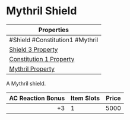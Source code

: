 # Mythril Shield

| Properties                                                                      |
| ------------------------------------------------------------------------------- |
| #Shield #Constitution1 #Mythril                                                 |
| [Shield 3 Property](../Armor%20Properties/Shield%20X%20Property.md)             |
| [Constitution 1 Property](../Armor%20Properties/Constitution%20X%20Property.md) |
| [Mythril Property](../../../Material%20Properties/Mythril%20Property.md)        |

A Mythril shield.

| AC Reaction Bonus | Item Slots | Price |
| ----------------: | ---------- | ----- |
|                +3 | 1          | 5000  |
